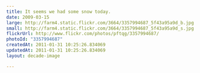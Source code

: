 ```yaml
---
title: It seems we had some snow today.
date: 2009-03-15
large: http://farm4.static.flickr.com/3664/3357994687_5f43a95a9d_b.jpg
small: http://farm4.static.flickr.com/3664/3357994687_5f43a95a9d_s.jpg
flickrUrl: http://www.flickr.com/photos/pftqg/3357994687/
photoId: "3357994687"
createdAt: 2011-01-31 10:25:26.834069
updatedAt: 2011-01-31 10:25:26.834069
layout: decade-image

---
```


